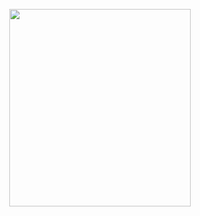 <p align="center">
<img src="https://mhabibr02.github.io/Page-Web-Development/assets/img/portfolio/webdev-30.png" width="80%" height="30%">
</p>
